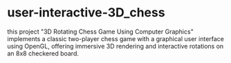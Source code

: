 # user-interactive-3D_chess
this project "3D Rotating Chess Game Using Computer Graphics" implements a classic two-player chess game with a graphical user interface using OpenGL, offering immersive 3D rendering and interactive rotations on an 8x8 checkered board.
